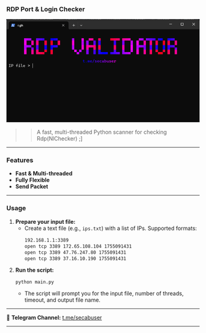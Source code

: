 ### **RDP Port & Login Checker**

![Screenshot of Tool](tool_screenshot.png)

>> A fast, multi-threaded Python scanner for checking Rdp(NlChecker) ;]

---


### **Features**

  * **Fast & Multi-threaded**
  * **Fully Flexible**
  * **Send Packet**

-----

### **Usage**

1.  **Prepare your input file:**
      * Create a text file (e.g., `ips.txt`) with a list of IPs. Supported formats:
        ```
        192.168.1.1:3389
        open tcp 3389 172.65.108.104 1755091431
        open tcp 3389 47.76.247.80 1755091431
        open tcp 3389 37.16.10.190 1755091431
        ```
2.  **Run the script:**
    ```bash
    python main.py
    ```
      * The script will prompt you for the input file, number of threads, timeout, and output file name.

-----

📢 **Telegram Channel:** [t.me/secabuser](https://t.me/secabuser)

-----
